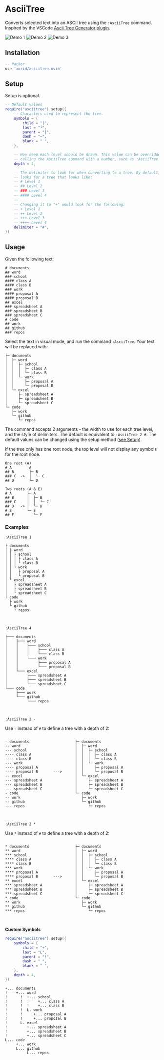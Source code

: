 # AsciiTree

Converts selected text into an ASCII tree using the `:AsciiTree` command. Inspired by the VSCode [Ascii Tree Generator plugin](https://marketplace.visualstudio.com/items?itemName=aprilandjan.ascii-tree-generator).

![Demo 1](./screenshots/demo.gif)
![Demo 2](./screenshots/demo_2.gif)
![Demo 3](./screenshots/demo_3.gif)

## Installation

```lua
-- Packer
use 'xorid/asciitree.nvim'
```

## Setup

Setup is optional.

```lua
-- Default values
require("asciitree").setup({
	-- Characters used to represent the tree.
	symbols = {
		child = "├",
		last = "└",
		parent = "│",
		dash = "─",
		blank = " ",
	},

	-- How deep each level should be drawn. This value can be overridden by
	-- calling the AsciiTree command with a number, such as :AsciiTree 4.
	depth = 2,

	-- The delimiter to look for when converting to a tree. By default, this
	-- looks for a tree that looks like:
	-- # Level 1
	-- ## Level 2
	-- ### Level 3
	-- #### Level 4
	--
	-- Changing it to "+" would look for the following:
	-- + Level 1
	-- ++ Level 2
	-- +++ Level 3
	-- ++++ Level 4
	delimiter = "#",
})
```

## Usage

Given the following text:
```
# documents
## word
### school
#### class A
#### class B
### work
#### proposal A
#### proposal B
## excel
### spreadsheet A
### spreadsheet B
### spreadsheet C
# code
## work
## github
### repos
```

Select the text in visual mode, and run the command `:AsciiTree`. Your text will be replaced with:
```
├─ documents
│  ├─ word
│  │  ├─ school
│  │  │  ├─ class A
│  │  │  └─ class B
│  │  └─ work
│  │     ├─ proposal A
│  │     └─ proposal B
│  └─ excel
│     ├─ spreadsheet A
│     ├─ spreadsheet B
│     └─ spreadsheet C
└─ code
   ├─ work
   └─ github
      └─ repos
```

The command accepts 2 arguments - the width to use for each tree level, and the style of delimiters. The default is equivalent to `:AsciiTree 2 #`. The default values can be changed using the setup method ([see Setup](#setup)).

If the tree only has one root node, the top level will not display any symbols for the root node.
```
One root (A)
# A        A
## B       ├─ B
### C  ->  │  └─ C
## D       └─ D

Two roots (A & E)
# A       ├─ A
## B      │  ├─ B
### C     │  │  └─ C
## D   -> │  └─ D
# E       └─ E
## F         └─ F
```

### Examples

`:AsciiTree 1`
```
├ documents
│ ├ word
│ │ ├ school
│ │ │ ├ class A
│ │ │ └ class B
│ │ └ work
│ │   ├ proposal A
│ │   └ proposal B
│ └ excel
│   ├ spreadsheet A
│   ├ spreadsheet B
│   └ spreadsheet C
└ code
  ├ work
  └ github
    └ repos
```
<br/>

`:AsciiTree 4`
```
├─── documents
│    ├─── word
│    │    ├─── school
│    │    │    ├─── class A
│    │    │    └─── class B
│    │    └─── work
│    │         ├─── proposal A
│    │         └─── proposal B
│    └─── excel
│         ├─── spreadsheet A
│         ├─── spreadsheet B
│         └─── spreadsheet C
└─── code
     ├─── work
     └─── github
          └─── repos
```
<br />

`:AsciiTree 2 -`

Use `-` instead of `#` to define a tree with a depth of 2:
```

- documents                     ├─ documents
-- word                         │  ├─ word
--- school                      │  │  ├─ school
---- class A                    │  │  │  ├─ class A
---- class B                    │  │  │  └─ class B
--- work                        │  │  └─ work
---- proposal A                 │  │     ├─ proposal A
---- proposal B       --->      │  │     └─ proposal B
-- excel                        │  └─ excel
--- spreadsheet A               │     ├─ spreadsheet A
--- spreadsheet B               │     ├─ spreadsheet B
--- spreadsheet C               │     └─ spreadsheet C
- code                          └─ code
-- work                            ├─ work
-- github                          └─ github
--- repos                             └─ repos
```
<br />

`:AsciiTree 2 *`

Use `*` instead of `#` to define a tree with a depth of 2:
```

* documents                     ├─ documents
** word                         │  ├─ word
*** school                      │  │  ├─ school
**** class A                    │  │  │  ├─ class A
**** class B                    │  │  │  └─ class B
*** work                        │  │  └─ work
**** proposal A                 │  │     ├─ proposal A
**** proposal B       --->      │  │     └─ proposal B
** excel                        │  └─ excel
*** spreadsheet A               │     ├─ spreadsheet A
*** spreadsheet B               │     ├─ spreadsheet B
*** spreadsheet C               │     └─ spreadsheet C
* code                          └─ code
** work                            ├─ work
** github                          └─ github
*** repos                             └─ repos
```
<br />

**Custom Symbols**
```lua
require("asciitree").setup({
	symbols = {
		child = "+",
		last = "L",
		parent = "!",
		dash = "_",
		blank = " ",
	},
	depth = 4,
})
```
```
+... documents
!    +... word
!      !  +... school
!      !  !    +... class A
!      !  !    +... class B
!      !  L. work
!      !     +... proposal A
!      !     +... proposal B
!      L. excel
!         +... spreadsheet A
!         +... spreadsheet B
!         +... spreadsheet C
L... code
     +... work
     L... github
          L... repos
```
